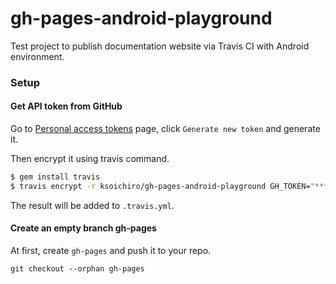 # gh-pages-android-playground

Test project to publish documentation website via Travis CI with Android  environment.

### Setup

#### Get API token from GitHub

Go to [Personal access tokens](https://github.com/settings/tokens) page,
click `Generate new token` and generate it.

Then encrypt it using travis command.

```sh
$ gem install travis
$ travis encrypt -r ksoichiro/gh-pages-android-playground GH_TOKEN="****************************************" --add
```

The result will be added to `.travis.yml`.

#### Create an empty branch gh-pages

At first, create `gh-pages` and push it to your repo.

```
git checkout --orphan gh-pages
```


